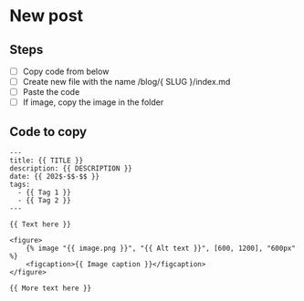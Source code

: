 # New post

## Steps

- [ ] Copy code from below
- [ ] Create new file with the name /blog/{ SLUG }/index.md
- [ ] Paste the code
- [ ] If image, copy the image in the folder

## Code to copy

```
---
title: {{ TITLE }}
description: {{ DESCRIPTION }}
date: {{ 202$-$$-$$ }}
tags:
  - {{ Tag 1 }}
  - {{ Tag 2 }}
---

{{ Text here }}

<figure>
	{% image "{{ image.png }}", "{{ Alt text }}", [600, 1200], "600px" %}
	<figcaption>{{ Image caption }}</figcaption>
</figure>

{{ More text here }}
```
